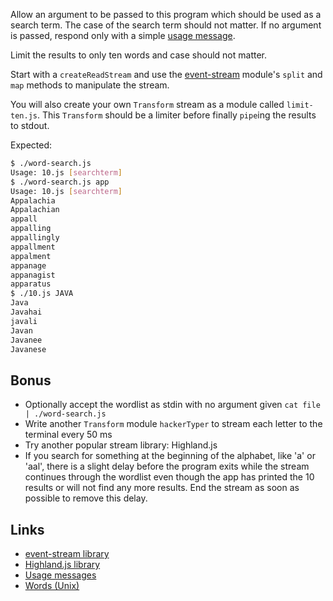<!-- # Word Search

## Requirements

The purpose of this program is to list English words that begin with a search
term.

Use a JavaScript file to act as a Node.js program named `word-search.js`.

This program should read a file `/usr/share/dict/words`. This file is used by
the operating system for spell checking. If this file does not exist on your
system, you can use one from GitHub such as: https://github.com/atebits/Words
 -->
Allow an argument to be passed to this program which should be used as a search
term. The case of the search term should not matter. If no argument is passed,
respond only with a simple [usage message][usage].

Limit the results to only ten words and case should not matter.

Start with a `createReadStream` and use the [event-stream][es] module's `split`
and `map` methods to manipulate the stream.

You will also create your own `Transform` stream as a module called
`limit-ten.js`. This `Transform` should be a limiter before finally `pipe`ing
the results to stdout.

Expected:

```bash
$ ./word-search.js
Usage: 10.js [searchterm]
$ ./word-search.js app
Usage: 10.js [searchterm]
Appalachia
Appalachian
appall
appalling
appallingly
appallment
appalment
appanage
appanagist
apparatus
$ ./10.js JAVA
Java
Javahai
javali
Javan
Javanee
Javanese
```

## Bonus

-   Optionally accept the wordlist as stdin with no argument given
    `cat file | ./word-search.js`
-   Write another `Transform` module `hackerTyper` to stream each letter to the
    terminal every 50 ms
-   Try another popular stream library: Highland.js
-   If you search for something at the beginning of the alphabet, like 'a' or
    'aal', there is a slight delay before the program exits while the stream
    continues through the wordlist even though the app has printed the 10
    results or will not find any more results. End the stream as soon as
    possible to remove this delay.

## Links

-   [event-stream library][es]
-   [Highland.js library][highland]
-   [Usage messages][usage]
-   [Words (Unix)][words]

[es]: https://github.com/dominictarr/event-stream
[highland]: http://highlandjs.org/
[usage]: https://en.wikipedia.org/wiki/Usage_message
[words]: https://en.wikipedia.org/wiki/Words_(Unix)

